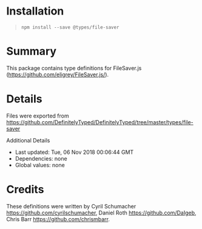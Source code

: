 # Installation
> `npm install --save @types/file-saver`

# Summary
This package contains type definitions for FileSaver.js (https://github.com/eligrey/FileSaver.js/).

# Details
Files were exported from https://github.com/DefinitelyTyped/DefinitelyTyped/tree/master/types/file-saver

Additional Details
 * Last updated: Tue, 06 Nov 2018 00:06:44 GMT
 * Dependencies: none
 * Global values: none

# Credits
These definitions were written by Cyril Schumacher <https://github.com/cyrilschumacher>, Daniel Roth <https://github.com/DaIgeb>, Chris Barr <https://github.com/chrismbarr>.
